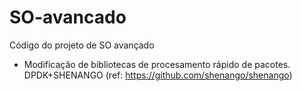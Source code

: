 # SO-avancado
Código do projeto de SO avançado 

* Modificação de bibliotecas de procesamento rápido de pacotes. DPDK+SHENANGO (ref: https://github.com/shenango/shenango)
